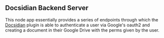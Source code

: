 ## Docsidian Backend Server
This node app essentially provides a series of endpoints through which the [Docsidian](https://github.com/max-schulten/docsidian) plugin is able to authenticate a user via Google's oauth2 and creating a document in their Google Drive with the perms given by the user.
